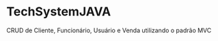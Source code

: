 TechSystemJAVA
==============

CRUD de Cliente, Funcionário, Usuário e Venda utilizando o padrão MVC 
